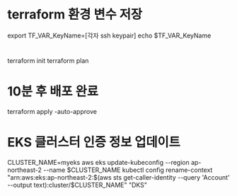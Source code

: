 # terraform 환경 변수 저장
export TF_VAR_KeyName=[각자 ssh keypair]
echo $TF_VAR_KeyName

# 
terraform init
terraform plan

# 10분 후 배포 완료
terraform apply -auto-approve

# EKS 클러스터 인증 정보 업데이트
CLUSTER_NAME=myeks
aws eks update-kubeconfig --region ap-northeast-2 --name 
$CLUSTER_NAME
kubectl config rename-context "arn:aws:eks:ap-northeast-2:$(aws sts get-caller-identity --query 'Account' --output text):cluster/$CLUSTER_NAME" "DKS"
